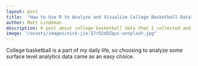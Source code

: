 ```yaml
---
layout: post
title:  "How to Use R to Analyze and Visualize College Basketball Data"
author: Matt Lindeman
description: A post about college basketball data that I collected and cleaned
image: "/assets/images/nick-jio-57rD2oDZquc-unsplash.jpg"
---
```


College basketball is a part of my daily life, so choosing to analyze some surface level analytics data came as an easy choice. 
